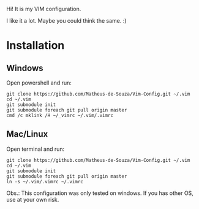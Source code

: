 
Hi! It is my VIM configuration.

I like it a lot. Maybe you could think the same. :)

# Installation

## Windows

Open powershell and run:

	git clone https://github.com/Matheus-de-Souza/Vim-Config.git ~/.vim
	cd ~/.vim
	git submodule init
	git submodule foreach git pull origin master
	cmd /c mklink /H ~/_vimrc ~/.vim/.vimrc

## Mac/Linux

Open terminal and run:

	git clone https://github.com/Matheus-de-Souza/Vim-Config.git ~/.vim
	cd ~/.vim
	git submodule init
	git submodule foreach git pull origin master
	ln -s ~/.vim/.vimrc ~/.vimrc

Obs.: This configuration was only tested on windows. If you has other OS, use at your own risk.
